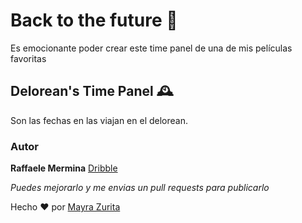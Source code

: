 # Back to the future 🚙

Es emocionante poder crear este time panel de una de mis películas favoritas

## Delorean's Time Panel 🕰

Son las fechas en las viajan en el delorean.

### Autor

**Raffaele Mermina** [Dribble](https://dribbble.com/shots/4643789-Daily-UI-007-Settings)

_Puedes mejorarlo y me envias un pull requests para publicarlo_

Hecho  ❤️  por [Mayra Zurita](https://twitter.com/mizrmx)

